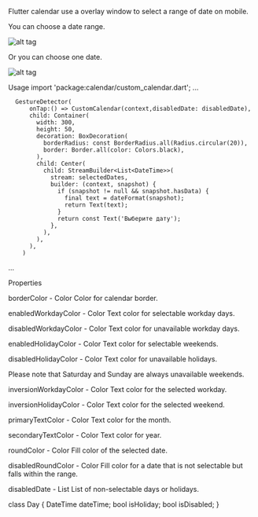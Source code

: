 Flutter calendar use a overlay window to select a range of date on mobile.

You can choose a date range.

![alt tag](https://sun9-62.userapi.com/c855016/v855016763/23fda4/jLh3BMwIkhE.jpg "date range selected.")​

Or you can choose one date.

![alt tag](https://sun9-55.userapi.com/c855016/v855016763/23fdb4/gJHQSNhge9c.jpg "One date selected.")​



Usage 
import 'package:calendar/custom_calendar.dart';
...


 

      GestureDetector(
          onTap:() => CustomCalendar(context,disabledDate: disabledDate),
          child: Container(
            width: 300,
            height: 50,
            decoration: BoxDecoration(
              borderRadius: const BorderRadius.all(Radius.circular(20)),
              border: Border.all(color: Colors.black),
            ),
            child: Center(
              child: StreamBuilder<List<DateTime>>(
                stream: selectedDates,
                builder: (context, snapshot) {
                  if (snapshot != null && snapshot.hasData) {
                    final text = dateFormat(snapshot);
                    return Text(text);
                  }
                  return const Text('Выберите дату');
                },
              ),
            ),
          ),
        )

...

Properties

borderColor - Color
Color for calendar border.

enabledWorkdayColor - Color
Text color for selectable workday days.

disabledWorkdayColor - Color
Text color for unavailable workday days.

enabledHolidayColor - Color
Text color for selectable weekends.

disabledHolidayColor - Color
Text color for unavailable holidays.

Please note that Saturday and Sunday are always unavailable weekends.

inversionWorkdayColor - Color
Text color for the selected workday.

inversionHolidayColor - Color
Text color for the selected weekend.

primaryTextColor - Color
Text color for the month.

secondaryTextColor - Color
Text color for year.

roundColor - Color
Fill color of the selected date.

disabledRoundColor - Color
Fill color for a date that is not selectable but falls within the range.

disabledDate - List<Day>
List of non-selectable days or holidays.

class Day {
  DateTime dateTime;
  bool isHoliday;
  bool isDisabled;
}







  

